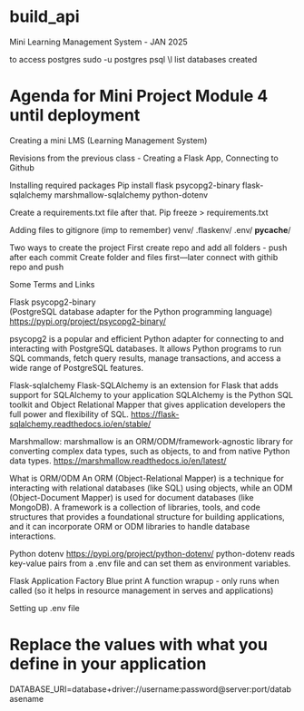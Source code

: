 # build_api
Mini Learning Management System - JAN 2025

to access postgres sudo -u postgres psql
\l list databases created

# Agenda for Mini Project Module 4 until deployment

Creating a mini LMS (Learning Management System)

Revisions from the previous class - Creating a Flask App, Connecting to Github 


Installing required packages 
Pip install flask psycopg2-binary flask-sqlalchemy marshmallow-sqlalchemy python-dotenv 

Create a requirements.txt file after that. 
Pip freeze > requirements.txt

Adding files to gitignore  (imp to remember)
venv/ 
.flaskenv/
.env/
__pycache__/


Two ways to create the project
First create repo and add all folders - push after each commit 
Create folder and files first—later connect with githib repo and push


Some Terms and Links

Flask psycopg2-binary  
(PostgreSQL database adapter for the Python programming language) https://pypi.org/project/psycopg2-binary/

psycopg2 is a popular and efficient Python adapter for connecting to and interacting with PostgreSQL databases. It allows Python programs to run SQL commands, fetch query results, manage transactions, and access a wide range of PostgreSQL features. 

Flask-sqlalchemy 
Flask-SQLAlchemy is an extension for Flask that adds support for SQLAlchemy to your application
SQLAlchemy is the Python SQL toolkit and Object Relational Mapper that gives application developers the full power and flexibility of SQL. https://flask-sqlalchemy.readthedocs.io/en/stable/

Marshmallow: 
marshmallow is an ORM/ODM/framework-agnostic library for converting complex data types, such as objects, to and from native Python data types.
https://marshmallow.readthedocs.io/en/latest/

What is ORM/ODM
An ORM (Object-Relational Mapper) is a technique for interacting with relational databases (like SQL) using objects, while an ODM (Object-Document Mapper) is used for document databases (like MongoDB). A framework is a collection of libraries, tools, and code structures that provides a foundational structure for building applications, and it can incorporate ORM or ODM libraries to handle database interactions. 

Python dotenv
https://pypi.org/project/python-dotenv/
python-dotenv reads key-value pairs from a .env file and can set them as environment variables.

Flask Application Factory
Blue print 
A function wrapup  - only runs when called (so it helps in resource management in serves and applications)

Setting up .env file 

# Replace the values with what you define in your application
DATABASE_URI=database+driver://username:password@server:port/databasename
